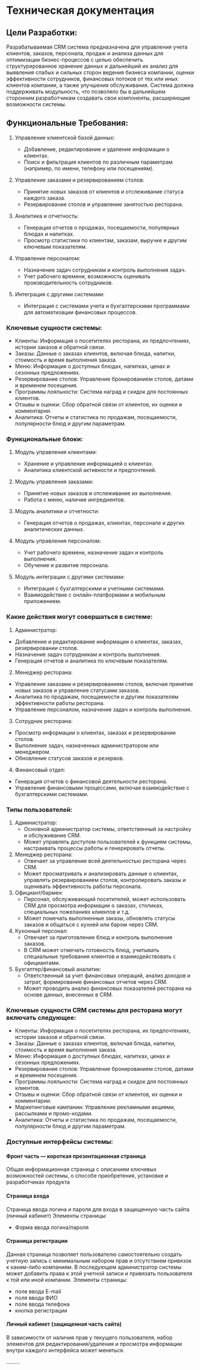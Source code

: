 # Техническая документация

## Цели Разработки:

Разрабатываемая CRM система предназначена для управления учета клиентов, заказов, персонала, продаж и анализа данных для оптимизации бизнес-процессов с целью обеспечить структурированное хранение данных и дальнейший их анализ для выявления слабых и сильных сторон ведения бизнеса компании, оценки эффективности сотрудников, финансовых потоков от тех или иных клиентов компании, а также улучшения обслуживания.
Система должна поддерживать модульность, что позволяло бы в дальнейшем сторонним разработчикам создавать свои компоненты, расширяющие возможности системы.

## Функциональные Требования:
1. Управление клиентской базой данных:
   - Добавление, редактирование и удаление информации о клиентах.
   - Поиск и фильтрация клиентов по различным параметрам (например, по имени, телефону или посещениям).

2. Управление заказами и резервированием столов:
   - Принятие новых заказов от клиентов и отслеживание статуса каждого заказа.
   - Резервирование столов и управление занятостью ресторана.

3. Аналитика и отчетность:
   - Генерация отчетов о продажах, посещаемости, популярных блюдах и напитках.
   - Просмотр статистики по клиентам, заказам, выручке и другим ключевым показателям.

4. Управление персоналом:
   - Назначение задач сотрудникам и контроль выполнения задач.
   - Учет рабочего времени, возможность оценивать производительность сотрудников.

5. Интеграция с другими системами:
   - Интеграция с системами учета и бухгалтерскими программами для автоматизации финансовых процессов.

### Ключевые сущности системы:
   - Клиенты: Информация о посетителях ресторана, их предпочтениях, истории заказов и обратной связи.
   - Заказы: Данные о заказах клиентов, включая блюда, напитки, стоимость и время выполнения заказа.
   - Меню: Информация о доступных блюдах, напитках, ценах и сезонных предложениях.
   - Резервирование столов: Управление бронированием столов, датами и временем посещения.
   - Программы лояльности: Система наград и скидок для постоянных клиентов.
   - Отзывы и оценки: Сбор обратной связи от клиентов, их оценки и комментарии.
   - Аналитика: Отчеты и статистика по продажам, посещаемости, популярности блюд и другим параметрам.

### Функциональные блоки:
1. Модуль управления клиентами:
   - Хранение и управление информацией о клиентах.
   - Аналитика клиентской активности и предпочтений.

2. Модуль управления заказами:
   - Принятие новых заказов и отслеживание их выполнения.
   - Работа с меню, наличие ингредиентов.

3. Модуль аналитики и отчетности:
   - Генерация отчетов о продажах, клиентах, персонале и других аналитических данных.

4. Модуль управления персоналом:
   - Учет рабочего времени, назначение задач и контроль выполнения.
   - Обучение и развитие персонала.

5. Модуль интеграции с другими системами:
   - Интеграция с бухгалтерскими и учетными системами.
   - Взаимодействие с онлайн-платформами и мобильным приложением.

### Какие действия могут совершаться в системе:
1. Администратор:
- Добавление и редактирование информации о клиентах, заказах, резервировании столов.
- Назначение задач сотрудникам и контроль выполнения.
- Генерация отчетов и аналитика по ключевым показателям.

2. Менеджер ресторана:
- Управление заказами и резервированием столов, включая принятие новых заказов и управление статусами заказов.
- Аналитика по продажам, посещаемости и другим показателям эффективности работы ресторана.
- Управление персоналом, назначение задач и контроль выполнения.

3. Сотрудник ресторана:
- Просмотр информации о клиентах, заказах и резервировании столов.
- Выполнение задач, назначенных администратором или менеджером.
- Обновление статусов заказов и резервов.

4. Финансовый отдел:
- Генерация отчетов о финансовой деятельности ресторана.
- Управление финансовыми процессами, включая взаимодействие с бухгалтерскими системами.

### Типы пользователей:
1. Администратор:
   - Основной администратор системы, ответственный за настройку и обслуживание CRM.
   - Может управлять доступом пользователей к функциям системы, настраивать процессы работы и генерировать отчеты.
2. Менеджер ресторана:
   - Отвечает за управление всей деятельностью ресторана через CRM.
   - Может просматривать и анализировать данные о клиентах, управлять резервированием столов, контролировать заказы и оценивать эффективность работы персонала.
3. Официант/бармен:
   - Персонал, обслуживающий посетителей, может использовать CRM для просмотра информации о заказах, столиках, специальных пожеланиях клиентов и т.д.
   - Может помечать выполненные заказы, обновлять статусы заказов и общаться с кухней или баром через CRM.
4. Кухонный персонал:
   - Отвечает за приготовление блюд и контроль выполнения заказов.
   - В CRM может отмечать готовность блюд, учитывать специальные требования клиентов и взаимодействовать с официантами.
5. Бухгалтер/финансовый аналитик:
   - Ответственный за учет финансовых операций, анализ доходов и затрат, формирование финансовых отчетов через CRM.
   - Может проводить анализ финансовых показателей ресторана на основе данных, внесенных в CRM.

### Ключевые сущности CRM системы для ресторана могут включать следующее:
   - Клиенты: Информация о посетителях ресторана, их предпочтениях, истории заказов и обратной связи.
   - Заказы: Данные о заказах клиентов, включая блюда, напитки, стоимость и время выполнения заказа.
   - Меню: Информация о доступных блюдах, напитках, ценах и сезонных предложениях.
   - Резервирование столов: Управление бронированием столов, датами и временем посещения.
   - Программы лояльности: Система наград и скидок для постоянных клиентов.
   - Отзывы и оценки: Сбор обратной связи от клиентов, их оценки и комментарии.
   - Маркетинговые кампании: Управление рекламными акциями, рассылками и промо-кодами.
   - Аналитика: Отчеты и статистика по продажам, посещаемости, популярности блюд и другим параметрам.

### Доступные интерфейсы системы:
#### Фронт часть — короткая презентационная страница
   Общая информационная страница с описанием ключевых возможностей системы, о способе приобретения, установке и разработчиках продукта
#### Страница входа
   Страница ввода логина и пароля для входа в защищенную часть сайта (личный кабинет)
   Элементы страницы:
   * Форма ввода логина/пароля
#### Страница регистрации
   Данная страница позволяет пользователю самостоятельно создать учетную запись с минимальным набором прав и отсутствием привязок к каким-либо компаниям. В последующем администратор системы может добавить права к этой учетной записи и привязать пользователя к той или иной компании.
   Элементы страницы:
   * поле ввода E-mail
   * поля ввода ФИО
   * поле ввода телефона
   * кнопка регистрации
#### Личный кабинет (защищенная часть сайта)
   В зависимости от наличия прав у текущего пользователя, набор элементов для редактирования/удаления и просмотра информации внутри каждого интерфейса может меняться.

.........
